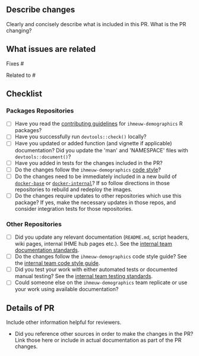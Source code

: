 ## Describe changes

Clearly and concisely describe what is included in this PR. What is the PR changing?

## What issues are related

Fixes #

Related to #

## Checklist

<!-- You can erase any parts of this checklist that are not applicable to your PR. -->

### Packages Repositories

* [ ] Have you read the [contributing guidelines](https://github.com/ihmeuw-demographics/packageTemplate/wiki#guide-to-r-package-development) for `ihmeuw-demographics` R packages?
* [ ] Have you successfully run `devtools::check()` locally?
* [ ] Have you updated or added function (and vignette if applicable) documentation? Did you update the 'man' and 'NAMESPACE' files with `devtools::document()`?
* [ ] Have you added in tests for the changes included in the PR?
* [ ] Do the changes follow the `ihmeuw-demographics` [code style](https://github.com/ihmeuw-demographics/packageTemplate/wiki/Code-style-guide)?
* [ ] Do the changes need to be immediately included in a new build of [`docker-base`](https://github.com/ihmeuw-demographics/docker-base) or [`docker-internal`](https://github.com/ihmeuw-demographics/docker-internal)? If so follow directions in those repositories to rebuild and redeploy the images.
* [ ] Do the changes require updates to other repositories which use this package? If yes, make the necessary updates in those repos, and consider integration tests for those repositories.

### Other Repositories

* [ ] Did you update any relevant documentation (`README.md`, script headers, wiki pages, internal IHME hub pages etc.). See the [internal team documentation standards](https://hub.ihme.washington.edu/pages/viewpage.action?pageId=101583482).
* [ ] Do the changes follow the `ihmeuw-demographics` code style guide? See the [internal team code style guide](https://hub.ihme.washington.edu/display/DRT/Code+Style+Guide).
* [ ] Did you test your work with either automated tests or documented manual testing? See the [internal team testing standards](https://hub.ihme.washington.edu/display/DRT/Demographics+Testing).
* [ ] Could someone else on the `ihmeuw-demographics` team replicate or use your work using available documentation?

## Details of PR

Include other information helpful for reviewers.

* Did you reference other sources in order to make the changes in the PR? Link those here or include in actual documentation as part of the PR changes.
